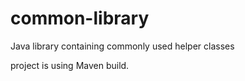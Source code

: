 # common-library
Java library containing commonly used helper classes

project is using Maven build.